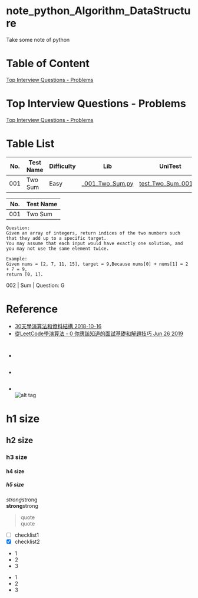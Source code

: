 # note_python_Algorithm_DataStructure
Take some note of python

# Table of Content
[Top Interview Questions - Problems](top-interview-questions-problems)

# Top Interview Questions - Problems   
[Top Interview Questions - Problems](https://leetcode.com/problemset/top-interview-questions/)

# Table List  
No. | Test Name | Difficulty | Lib | UniTest 
------------------------------------ | --------------------------------------------- | --------------------------------------------- | --------------------------------------------- | --------------------------------------------- 
001 | Two Sum | Easy | [_001_Two_Sum.py](https://github.com/philip-shen/note_python/blob/master/Algorithm_DataStructure/lib/_001_Two_Sum.py) |  [test_Two_Sum_001.py](https://github.com/philip-shen/note_python/blob/master/Algorithm_DataStructure/test/test_Two_Sum_001.py)

No. | Test Name 
------------------------------------ | --------------------------------------------- | 
001 | Two Sum
```
Question:
Given an array of integers, return indices of the two numbers such that they add up to a specific target.
You may assume that each input would have exactly one solution, and you may not use the same element twice.

Example:
Given nums = [2, 7, 11, 15], target = 9,Because nums[0] + nums[1] = 2 + 7 = 9,
return [0, 1].
```

002 |  Sum | Question:
G 

# Reference
* [30天學演算法和資料結構 2018-10-16](https://ithelp.ithome.com.tw/users/20111557/ironman/2110?page=1)  
* [從LeetCode學演算法 - 0 你應該知道的面試基礎和解題技巧 Jun 26 2019](https://medium.com/@desolution/%E5%BE%9Eleetcode%E5%AD%B8%E6%BC%94%E7%AE%97%E6%B3%95-0-6c121bd8b579)  

```
  
```

* []()  
```

```

* []()  
```

```

* []()  
![alt tag]()

# h1 size

## h2 size

### h3 size

#### h4 size

##### h5 size

*strong*strong  
**strong**strong  

> quote  
> quote

- [ ] checklist1
- [x] checklist2

* 1
* 2
* 3

- 1
- 2
- 3